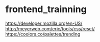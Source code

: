 # frontend_trainning

https://developer.mozilla.org/en-US/
http://meyerweb.com/eric/tools/css/reset/ 
https://coolors.co/palettes/trending
